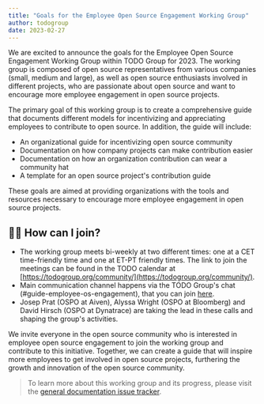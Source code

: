 ```yaml
---
title: "Goals for the Employee Open Source Engagement Working Group"
author: todogroup
date: 2023-02-27
---
```


We are excited to announce the goals for the Employee Open Source Engagement Working Group within TODO Group for 2023. 
The working group is composed of open source representatives from various companies (small, medium and large), as well as open source enthusiasts involved in different projects,
who are passionate about open source and want to encourage more employee engagement in open source projects.

The primary goal of this working group is to create a comprehensive guide that documents different models for incentivizing and appreciating 
employees to contribute to open source. In addition, the guide will include:

- An organizational guide for incentivizing open source community
- Documentation on how company projects can make contribution easier
- Documentation on how an organization contribution can wear a community hat
- A template for an open source project's contribution guide

These goals are aimed at providing organizations with the tools and resources necessary to encourage more employee engagement in open source projects.

## 🙋‍♀️ How can I join?

* The working group meets bi-weekly at two different times: one at a CET time-friendly time and one at ET-PT friendly times. 
The link to join the meetings can be found in the TODO calendar at [https://todogroup.org/community/](https://todogroup.org/community/). 
* Main communication channel happens via the TODO Group's chat (#guide-employee-os-engagement), that you can join [here](https://join.slack.com/t/thetodogroup/shared_invite/zt-169ok18cz-Pi6tpVHTeW9254d1FpkLew).
* Josep Prat (OSPO at Aiven), Alyssa Wright (OSPO at Bloomberg) and David Hirsch (OSPO at Dynatrace) are taking the lead in these calls and shaping the group's activities.

We invite everyone in the open source community who is interested in employee open source engagement to join the working group and contribute 
to this initiative. Together, we can create a guide that will inspire more employees to get involved in open source projects, furthering the growth and innovation 
of the open source community.

> To learn more about this working group and its progress, please visit the [general documentation issue tracker](https://github.com/todogroup/todogroup.org/issues/288).
